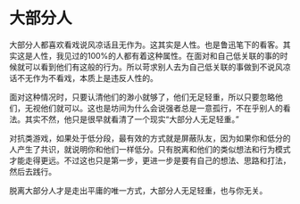 # 大部分人

大部分人都喜欢看戏说风凉话且无作为。这其实是人性。也是鲁迅笔下的看客。其实这是人性，我见过的100%的人都有着这种属性。在面对和自己低关联的事的时候就可以看到他们有这般的行为。所以苛求别人去为自己低关联的事做到不说风凉话不无作为不看戏，本质上是违反人性的。

面对这种情况时，只要认清他们的渺小就够了，他们无足轻重，所以只要忽略他们，无视他们就可以。这也是坊间为什么会说强者总是一意孤行，不在乎别人的看法。其实不然，他只是很早就看清了一个现实“大部分人无足轻重。”

对抗类游戏，如果处于低分段，最有效的方式就是屏蔽队友，因为如果你和低分的人产生了共识，就说明你和他们一样低分。只有脱离和他们的类似想法和行为模式才能走得更远。不过这也只是第一步，更进一步是要有自己的想法、思路和打法，然后去践行。

脱离大部分人才是走出平庸的唯一方式，大部分人无足轻重，也与你无关。
